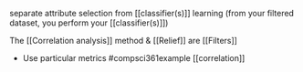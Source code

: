 separate attribute selection from [[classifier(s)]] learning
(from your filtered dataset, you perform your [[classifier(s)]])

The [[Correlation analysis]] method & [[Relief]] are [[Filters]]
- Use particular metrics #compsci361example [[correlation]]